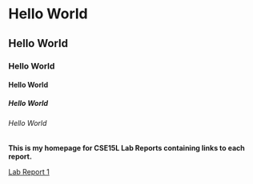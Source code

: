 # Hello World

## Hello World
 
### Hello World

#### Hello World

##### Hello World

###### Hello World



**This is my homepage for CSE15L Lab Reports containing links to each report.**

[Lab Report 1](lab-report-1-week-2.html)

